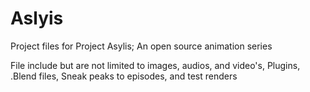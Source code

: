 # Aslyis
Project files for Project Asylis; An open source animation series

File include but are not limited to images, audios, and video's, Plugins, .Blend files, Sneak peaks to episodes, and test renders
